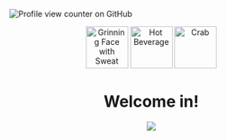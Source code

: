 ![Profile view counter on GitHub](https://komarev.com/ghpvc/?username=Brasilius)
<div id="header" align="center">
  <img src="https://raw.githubusercontent.com/Tarikul-Islam-Anik/Animated-Fluent-Emojis/master/Emojis/Smilies/Grinning%20Face%20with%20Sweat.png" alt="Grinning Face with Sweat" width="75" height="75" />
  <img src="https://raw.githubusercontent.com/Tarikul-Islam-Anik/Animated-Fluent-Emojis/master/Emojis/Food/Hot%20Beverage.png" alt="Hot Beverage" width="75" height="75" />
  <img src="https://raw.githubusercontent.com/Tarikul-Islam-Anik/Animated-Fluent-Emojis/master/Emojis/Food/Crab.png" alt="Crab" width="75" height=" s75" />
</div>
<h1 align = "center">
Welcome in!
</h1>
<div align = "center">
    <img src = "https://tenor.com/view/who-am-i-amnesia-forgot-gif-15444405">
</div>